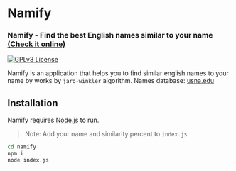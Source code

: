 # Namify
### Namify - Find the best English names similar to your name [(Check it online)](https://hosseindotlink.github.io/namify)

[![GPLv3 License](https://img.shields.io/badge/License-GPL%20v3-yellow.svg)](https://github.com/HosseinDotLink/namify/blob/main/LICENSE)

Namify is an application that helps you to find similar english names to your name by works by ```jaro-winkler``` algorithm.
Names database: [usna.edu](https://www.usna.edu/Users/cs/roche/courses/s15si335/proj1/files.php%3Ff=names.txt.html)

## Installation

Namify requires [Node.js](https://nodejs.org/) to run.

> Note: Add your name and similarity percent to ```index.js```.


```sh
cd namify
npm i
node index.js
```
